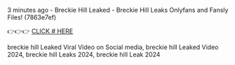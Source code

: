3 minutes ago - Breckie Hill Leaked - Breckie Hill Leaks Onlyfans and Fansly Files! (7863e7ef)

👉👉👉  <a href="[https://<?= SHORT_ROOT; ?>/<?= $row['random']; ?>](https://short.mgapps.site/a68459)">CLICK # HERE</a></p>

breckie hill Leaked Viral Video on Social media, breckie hill Leaked Video 2024, breckie hill Leaks 2024, breckie hill Leak 2024
